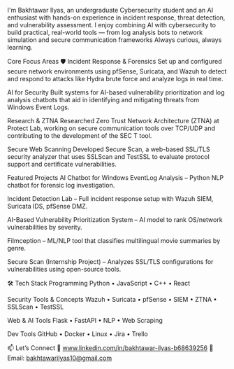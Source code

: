 I'm Bakhtawar Ilyas, an undergraduate Cybersecurity student and an AI enthusiast with hands-on experience in incident response, threat detection, and vulnerability assessment.
I enjoy combining AI with cybersecurity to build practical, real-world tools — from log analysis bots to network simulation and secure communication frameworks
Always curious, always learning.

 Core Focus Areas
🛡️ Incident Response & Forensics
Set up and configured secure network environments using pfSense, Suricata, and Wazuh to detect and respond to attacks like Hydra brute force and analyze logs in real time.

 AI for Security
Built systems for AI-based vulnerability prioritization and log analysis chatbots that aid in identifying and mitigating threats from Windows Event Logs.

 Research & ZTNA
Researched Zero Trust Network Architecture (ZTNA) at Protect Lab, working on secure communication tools over TCP/UDP and contributing to the development of the SEC T tool.

Secure Web Scanning
Developed Secure Scan, a web-based SSL/TLS security analyzer that uses SSLScan and TestSSL to evaluate protocol support and certificate vulnerabilities.

 Featured Projects
AI Chatbot for Windows EventLog Analysis – Python NLP chatbot for forensic log investigation.

Incident Detection Lab – Full incident response setup with Wazuh SIEM, Suricata IDS, pfSense DMZ.

AI-Based Vulnerability Prioritization System – AI model to rank OS/network vulnerabilities by severity.

Filmception – ML/NLP tool that classifies multilingual movie summaries by genre.

Secure Scan (Internship Project) – Analyzes SSL/TLS configurations for vulnerabilities using open-source tools.

🛠️ Tech Stack
Programming
Python • JavaScript • C++ • React

Security Tools & Concepts
Wazuh • Suricata • pfSense • SIEM • ZTNA • SSLScan • TestSSL

Web & AI Tools
Flask • FastAPI • NLP • Web Scraping

Dev Tools
GitHub • Docker • Linux • Jira • Trello

📫 Let’s Connect
🔗 www.linkedin.com/in/bakhtawar-ilyas-b68639256
📧 Email: bakhtawarilyas10@gmail.com

